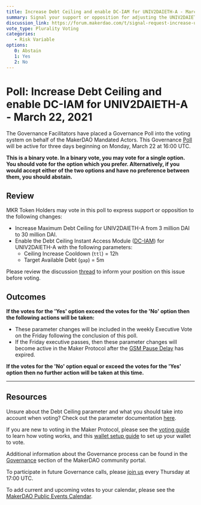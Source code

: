 ```yaml
---
title: Increase Debt Ceiling and enable DC-IAM for UNIV2DAIETH-A - March 22, 2021
summary: Signal your support or opposition for adjusting the UNIV2DAIETH-A Debt Ceiling from 3 million DAI to 30 million DAI and enabling DC-IAM for UNIV2DAIETH-A.
discussion_link: https://forum.makerdao.com/t/signal-request-increase-uniswap-dai-eth-usdc-eth-dai-usdc-debt-ceilings-add-dc-iam/7063
vote_type: Plurality Voting
categories:
   - Risk Variable
options:
   0: Abstain
   1: Yes
   2: No
---
```

# Poll: Increase Debt Ceiling and enable DC-IAM for UNIV2DAIETH-A - March 22, 2021

The Governance Facilitators have placed a Governance Poll into the voting system on behalf of the MakerDAO Mandated Actors. This Governance [Poll](https://community-development.makerdao.com/en/learn/governance/on-chain-gov) will be active for three days beginning on Monday, March 22 at 16:00 UTC.

**This is a binary vote. In a binary vote, you may vote for a single option. You should vote for the option which you prefer. Alternatively, if you would accept either of the two options and have no preference between them, you should abstain.**

## Review

MKR Token Holders may vote in this poll to express support or opposition to the following changes:
* Increase Maximum Debt Ceiling for UNIV2DAIETH-A from 3 million DAI to 30 million DAI.
* Enable the Debt Ceiling Instant Access Module ([DC-IAM](https://community-development.makerdao.com/en/learn/governance/module-dciam)) for UNIV2DAIETH-A with the following parameters:
    * Ceiling Increase Cooldown (`ttl`) = 12h
    * Target Available Debt (`gap`) = 5m

Please review the discussion [thread](https://forum.makerdao.com/t/signal-request-increase-uniswap-dai-eth-usdc-eth-dai-usdc-debt-ceilings-add-dc-iam/7063) to inform your position on this issue before voting.

## Outcomes

**If the votes for the 'Yes' option exceed the votes for the 'No' option then the following actions will be taken:**
* These parameter changes will be included in the weekly Executive Vote on the Friday following the conclusion of this poll.
* If the Friday executive passes, then these parameter changes will become active in the Maker Protocol after the [GSM Pause Delay](https://community-development.makerdao.com/en/learn/governance/param-gsm-pause-delay) has expired.

**If the votes for the 'No' option equal or exceed the votes for the 'Yes' option then no further action will be taken at this time.**

---

## Resources

Unsure about the Debt Ceiling parameter and what you should take into account when voting? Check out the parameter documentation [here](https://community-development.makerdao.com/en/learn/governance/param-debt-ceiling).

If you are new to voting in the Maker Protocol, please see the [voting guide](https://community-development.makerdao.com/en/learn/governance/how-voting-works/) to learn how voting works, and this [wallet setup guide](https://community-development.makerdao.com/en/learn/governance/voting-setup/) to set up your wallet to vote.

Additional information about the Governance process can be found in the [Governance](https://community-development.makerdao.com/en/learn/governance) section of the MakerDAO community portal.

To participate in future Governance calls, please [join us](https://github.com/makerdao/community/tree/master/governance/governance-and-risk-meetings) every Thursday at 17:00 UTC.

To add current and upcoming votes to your calendar, please see the [MakerDAO Public Events Calendar](https://calendar.google.com/calendar/embed?src=makerdao.com_3efhm2ghipksegl009ktniomdk%40group.calendar.google.com&ctz=UTC&mode=week&showCalendars=0&showPrint=0).
